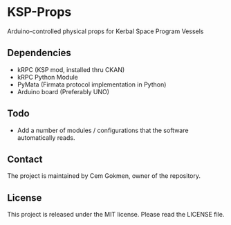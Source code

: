 # KSP-Props
Arduino-controlled physical props for Kerbal Space Program Vessels

## Dependencies
* kRPC (KSP mod, installed thru CKAN)
* kRPC Python Module
* PyMata (Firmata protocol implementation in Python)
* Arduino board (Preferably UNO)

## Todo
* Add a number of modules / configurations that the software automatically reads.

## Contact
The project is maintained by Cem Gokmen, owner of the repository.

## License
This project is released under the MIT license. Please read the LICENSE file.
